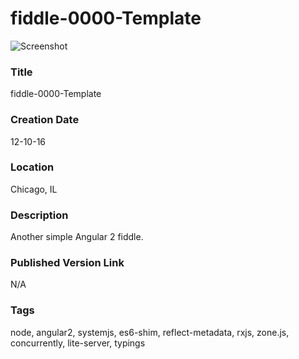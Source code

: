 fiddle-0000-Template
======

![Screenshot](screenshot.png)


### Title

fiddle-0000-Template


### Creation Date

12-10-16


### Location

Chicago, IL


### Description

Another simple Angular 2 fiddle.


### Published Version Link

N/A


### Tags

node, angular2, systemjs, es6-shim, reflect-metadata, rxjs, zone.js, concurrently, lite-server, typings
